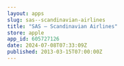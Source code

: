 ```yaml
---
layout: apps
slug: sas--scandinavian-airlines
title: "SAS – Scandinavian Airlines"
store: apple
app_id: 605727126
date: 2024-07-08T07:33:09Z
published: 2013-03-15T07:00:00Z
---
```

